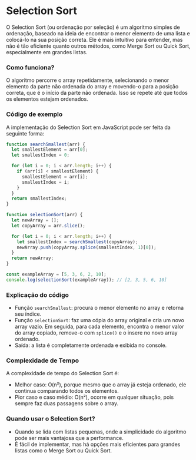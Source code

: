 #  Selection Sort

O Selection Sort (ou ordenação por seleção) é um algoritmo simples de ordenação, baseado na ideia de encontrar o menor elemento de uma lista e colocá-lo na sua posição correta. Ele é mais intuitivo para entender, mas não é tão eficiente quanto outros métodos, como Merge Sort ou Quick Sort, especialmente em grandes listas.

### Como funciona?

O algoritmo percorre o array repetidamente, selecionando o menor elemento da parte não ordenada do array e movendo-o para a posição correta, que é o início da parte não ordenada. Isso se repete até que todos os elementos estejam ordenados.

### Código de exemplo

A implementação do Selection Sort em JavaScript pode ser feita da seguinte forma:

```js
function searchSmallest(arr) {
  let smallestElement = arr[0];
  let smallestIndex = 0;

  for (let i = 0; i < arr.length; i++) {
    if (arr[i] < smallestElement) {
      smallestElement = arr[i];
      smallestIndex = i;
    }
  }
  return smallestIndex;
}

function selectionSort(arr) {
  let newArray = [];
  let copyArray = arr.slice();

  for (let i = 0; i < arr.length; i++) {
    let smallestIndex = searchSmallest(copyArray);
    newArray.push(copyArray.splice(smallestIndex, 1)[0]);
  }
  return newArray;
}

const exampleArray = [5, 3, 6, 2, 10];
console.log(selectionSort(exampleArray)); // [2, 3, 5, 6, 10]
```

### Explicação do código

- Função `searchSmallest`: procura o menor elemento no array e retorna seu índice.
- Função `selectionSort`: faz uma cópia do array original e cria um novo array vazio. Em seguida, para cada elemento, encontra o menor valor do array copiado, remove-o com `splice()` e o insere no novo array ordenado.
- Saída: a lista é completamente ordenada e exibida no console.

### Complexidade de Tempo

A complexidade de tempo do Selection Sort é:

- Melhor caso: O(n²), porque mesmo que o array já esteja ordenado, ele continua comparando todos os elementos.
- Pior caso e caso médio: O(n²), ocorre em qualquer situação, pois sempre faz duas passagens sobre o array.

### Quando usar o Selection Sort?

- Quando se lida com listas pequenas, onde a simplicidade do algoritmo pode ser mais vantajosa que a performance.
- É fácil de implementar, mas há opções mais eficientes para grandes listas como o Merge Sort ou Quick Sort.